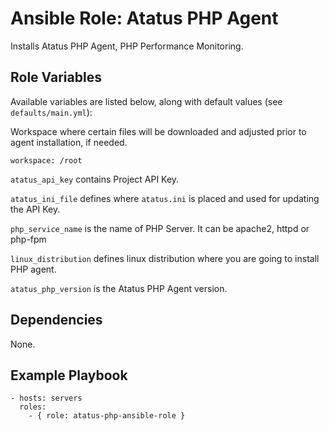 # Ansible Role: Atatus PHP Agent

Installs Atatus PHP Agent, PHP Performance Monitoring.

## Role Variables

Available variables are listed below, along with default values (see `defaults/main.yml`):

Workspace where certain files will be downloaded and adjusted prior to agent installation, if needed.

    workspace: /root

`atatus_api_key` contains Project API Key.

`atatus_ini_file` defines where `atatus.ini` is placed and used for updating the API Key.

`php_service_name` is the name of PHP Server. It can be apache2, httpd or php-fpm

`linux_distribution` defines linux distribution where you are going to install PHP agent.

`atatus_php_version` is the Atatus PHP Agent version.

## Dependencies

None.

## Example Playbook

    - hosts: servers
      roles:
        - { role: atatus-php-ansible-role }
